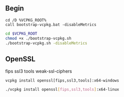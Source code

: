 ## Begin

```shell
cd /D %VCPKG_ROOT%
call bootstrap-vcpkg.bat -disableMetrics
```

```bash
cd $VCPKG_ROOT
chmod +x ./bootstrap-vcpkg.sh
./bootstrap-vcpkg.sh -disableMetrics
```

## OpenSSL

fips
ssl3
tools
weak-ssl-ciphers

```shell
vcpkg install openssl[fips,ssl3,tools]:x64-windows
```

```bash
./vcpkg install openssl[fips,ssl3,tools]:x64-linux
```
